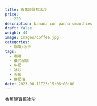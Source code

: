 ```yaml
---
title: 香蕉康寶藍冰沙
price:
  - 220
description: banana con panna smoothies
draft: false
weight: 44
image: images/coffee.jpg
categories:
  - 咖啡/冰沙
tags:
  - 咖啡
  - 義式咖啡
  - 牛奶
  - 冰沙
  - 香蕉
  - 鮮奶油
date: 2023-08-11T23:15:06+08:00
---
```


 香蕉康寶藍冰沙
